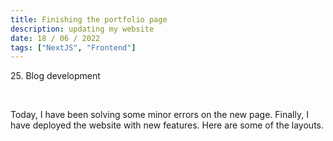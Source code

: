 ```yaml
---
title: Finishing the portfolio page
description: updating my website
date: 18 / 06 / 2022
tags: ["NextJS", "Frontend"]
---
```


<p>25. Blog development</p>

<br/>
<p> Today, I have been solving some minor errors on the new page. Finally, I have deployed the website with new features. Here are some of the layouts.
</p>